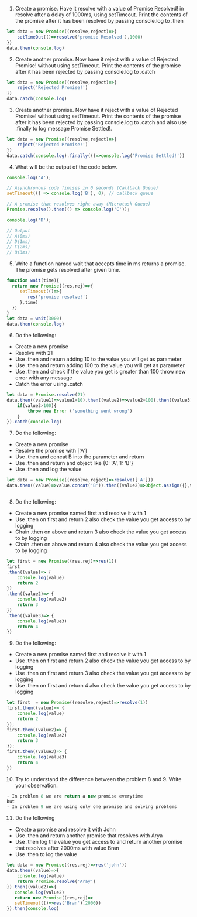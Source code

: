 1. Create a promise. Have it resolve with a value of Promise Resolved! in resolve after a delay of 1000ms, using setTimeout. Print the contents of the promise after it has been resolved by passing console.log to .then
```js
let data = new Promise((resolve,reject)=>{
    setTimeOut(()=>resolve('promise Resolved'),1000)
})
data.then(console.log)
```

2. Create another promise. Now have it reject with a value of Rejected Promise! without using setTimeout. Print the contents of the promise after it has been rejected by passing console.log to .catch
```js
let data = new Promise((resolve,reject)=>{
    reject('Rejected Promise!')
})
data.catch(console.log)
```

3. Create another promise. Now have it reject with a value of Rejected Promise! without using setTimeout. Print the contents of the promise after it has been rejected by passing console.log to .catch and also use .finally to log message Promise Settled!.
```js
let data = new Promise((resolve,reject)=>{
    reject('Rejected Promise!')
})
data.catch(console.log).finally(()=>console.log('Promise Settled!'))
```


4. What will be the output of the code below.
```js
console.log('A');

// Asynchronous code finises in 0 seconds (Callback Queue)
setTimeout(() => console.log('B'), 0); // callback queue 

// A promise that resolves right away (Microtask Queue)
Promise.resolve().then(() => console.log('C'));

console.log('D');

// Output
// A(0ms)
// D(1ms)
// C(2ms)
// B(3ms)
```


5. Write a function named wait that accepts time in ms returns a promise. The promise gets resolved after given time.
```js
function wait(time){
  return new Promise((res,rej)=>{
     setTimeout(()=>{
        res('promise resolve!')
     },time)
  })
}
let data = wait(3000)
data.then(console.log)
```


6. Do the following:
* Create a new promise
* Resolve with 21
* Use .then and return adding 10 to the value you will get as parameter
* Use .then and return adding 100 to the value you will get as parameter
* Use .then and check if the value you get is greater than 100 throw new error with any message
* Catch the error using .catch
```js
let data = Promise.resolve(21)
data.then((value1)=>value1+10).then((value2)=>value2+100).then((value3)=>{
    if(value3>100){
        throw new Error ('something went wrong')
    }
}).catch(console.log)
```


7. Do the following:
* Create a new promise
* Resolve the promise with ['A']
* Use .then and concat B into the parameter and return
* Use .then and return and object like {0: 'A', 1: 'B'}
* Use .then and log the value
```js
let data = new Promise((resolve,reject)=>resolve(['A']))
data.then((value)=>value.concat('B')).then((value2)=>Object.assign({},value2)).then(console.log)



```
8. Do the following:
* Create a new promise named first and resolve it with 1
* Use .then on first and return 2 also check the value you get access to by logging
* Chain .then on above and return 3 also check the value you get access to by logging
* Chain .then on above and return 4 also check the value you get access to by logging
```js
let first = new Promise((res,rej)=>res(1))
first
.then((value)=> {
    console.log(value)
    return 2
})
.then((value2)=> {
    console.log(value2)
    return 3
})
.then((value3)=> {
    console.log(value3)
    return 4
})
```


9. Do the following:
* Create a new promise named first and resolve it with 1
* Use .then on first and return 2 also check the value you get access to by logging
* Use .then on first and return 3 also check the value you get access to by logging
* Use .then on first and return 4 also check the value you get access to by logging
```js
let first  = new Promise((resolve,reject)=>resolve(1))
first.then((value)=> {
    console.log(value)
    return 2
});
first.then((value2)=> {
    console.log(value2)
    return 3
});
first.then((value3)=> {
    console.log(value3)
    return 4
})
```


10. Try to understand the difference between the problem 8 and 9. Write your observation.
```js
- In problem 8 we are return a new promise everytime 
but
- In problem 9 we are using only one promise and solving problems
```

11. Do the following
* Create a promise and resolve it with John
* Use .then and return another promise that resolves with Arya
* Use .then log the value you get access to and return another promise that resolves after 2000ms with value Bran
* Use .then to log the value
```js
let data = new Promise((res,rej)=>res('john'))
data.then((value)=>{
    console.log(value)
    return Promise.resolve('Aray')
}).then((value2)=>{
   console.log(value2) 
   return new Promise((res,rej)=>
   setTimeout(()=>res('Bran'),2000))
}).then(console.log)
```